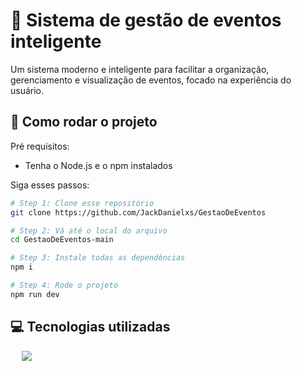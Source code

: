 # 🧠 Sistema de gestão de eventos inteligente
Um sistema moderno e inteligente para facilitar a organização, gerenciamento e visualização de eventos, focado na experiência do usuário.

## 🚀 Como rodar o projeto

Pré requisitos:
- Tenha o Node.js e o npm instalados

Siga esses passos:

```sh
# Step 1: Clone esse repositório
git clone https://github.com/JackDanielxs/GestaoDeEventos

# Step 2: Vá até o local do arquivo
cd GestaoDeEventos-main

# Step 3: Instale todas as dependências
npm i

# Step 4: Rode o projeto
npm run dev
```

## 💻 Tecnologias utilizadas

<p align="left">
  <span>&emsp;</span>
  <a href="https://skillicons.dev">
    <img src="https://skillicons.dev/icons?i=vite,ts,react,tailwind,nodejs,npm" />
  </a>
</p>
